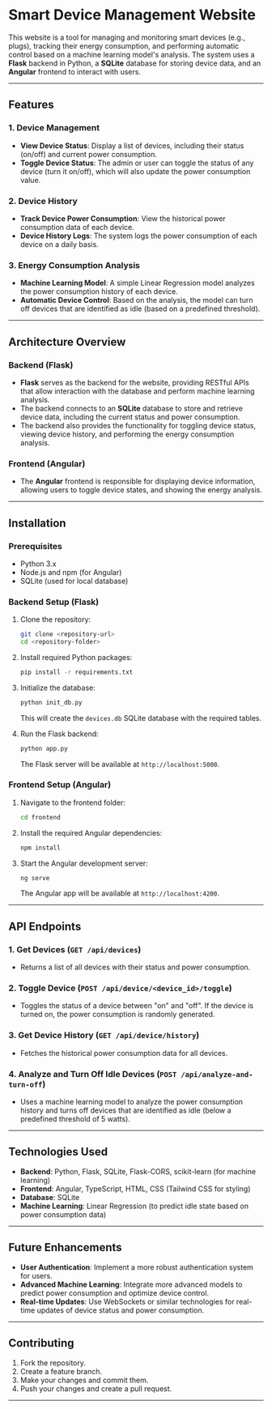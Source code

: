 # Smart Device Management Website

This website is a tool for managing and monitoring smart devices (e.g., plugs), tracking their energy consumption, and performing automatic control based on a machine learning model's analysis. The system uses a **Flask** backend in Python, a **SQLite** database for storing device data, and an **Angular** frontend to interact with users.

---

## Features

### 1. **Device Management**
   - **View Device Status**: Display a list of devices, including their status (on/off) and current power consumption.
   - **Toggle Device Status**: The admin or user can toggle the status of any device (turn it on/off), which will also update the power consumption value.
   
### 2. **Device History**
   - **Track Device Power Consumption**: View the historical power consumption data of each device.
   - **Device History Logs**: The system logs the power consumption of each device on a daily basis.

### 3. **Energy Consumption Analysis**
   - **Machine Learning Model**: A simple Linear Regression model analyzes the power consumption history of each device.
   - **Automatic Device Control**: Based on the analysis, the model can turn off devices that are identified as idle (based on a predefined threshold).

---

## Architecture Overview

### Backend (Flask)
- **Flask** serves as the backend for the website, providing RESTful APIs that allow interaction with the database and perform machine learning analysis.
- The backend connects to an **SQLite** database to store and retrieve device data, including the current status and power consumption.
- The backend also provides the functionality for toggling device status, viewing device history, and performing the energy consumption analysis.

### Frontend (Angular)
- The **Angular** frontend is responsible for displaying device information, allowing users to toggle device states, and showing the energy analysis.

---

## Installation

### Prerequisites
- Python 3.x
- Node.js and npm (for Angular)
- SQLite (used for local database)

### Backend Setup (Flask)

1. Clone the repository:
    ```bash
    git clone <repository-url>
    cd <repository-folder>
    ```

2. Install required Python packages:
    ```bash
    pip install -r requirements.txt
    ```

3. Initialize the database:
    ```bash
    python init_db.py
    ```
    This will create the `devices.db` SQLite database with the required tables.

4. Run the Flask backend:
    ```bash
    python app.py
    ```
    The Flask server will be available at `http://localhost:5000`.

### Frontend Setup (Angular)

1. Navigate to the frontend folder:
    ```bash
    cd frontend
    ```

2. Install the required Angular dependencies:
    ```bash
    npm install
    ```

3. Start the Angular development server:
    ```bash
    ng serve
    ```
    The Angular app will be available at `http://localhost:4200`.

---

## API Endpoints

### 1. **Get Devices** (`GET /api/devices`)
   - Returns a list of all devices with their status and power consumption.

### 2. **Toggle Device** (`POST /api/device/<device_id>/toggle`)
   - Toggles the status of a device between "on" and "off". If the device is turned on, the power consumption is randomly generated.

### 3. **Get Device History** (`GET /api/device/history`)
   - Fetches the historical power consumption data for all devices.

### 4. **Analyze and Turn Off Idle Devices** (`POST /api/analyze-and-turn-off`)
   - Uses a machine learning model to analyze the power consumption history and turns off devices that are identified as idle (below a predefined threshold of 5 watts).

---

## Technologies Used
- **Backend**: Python, Flask, SQLite, Flask-CORS, scikit-learn (for machine learning)
- **Frontend**: Angular, TypeScript, HTML, CSS (Tailwind CSS for styling)
- **Database**: SQLite
- **Machine Learning**: Linear Regression (to predict idle state based on power consumption data)

---

## Future Enhancements
- **User Authentication**: Implement a more robust authentication system for users.
- **Advanced Machine Learning**: Integrate more advanced models to predict power consumption and optimize device control.
- **Real-time Updates**: Use WebSockets or similar technologies for real-time updates of device status and power consumption.

---

## Contributing

1. Fork the repository.
2. Create a feature branch.
3. Make your changes and commit them.
4. Push your changes and create a pull request.

---
